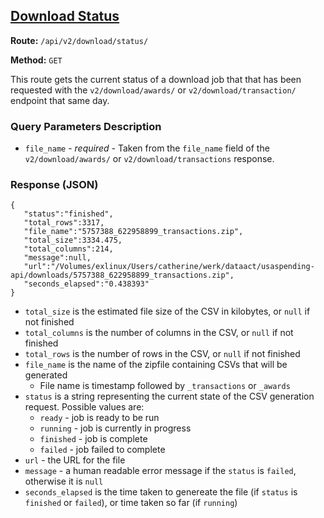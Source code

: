 ## [Download Status](#usaspending-api-documentation)
**Route:** `/api/v2/download/status/`

**Method:** `GET`

This route gets the current status of a download job that that has been requested with the `v2/download/awards/` or `v2/download/transaction/` endpoint that same day.

### Query Parameters Description

* `file_name` - *required* - Taken from the `file_name` field of the `v2/download/awards/` or `v2/download/transactions` response.

### Response (JSON)


```
{
   "status":"finished",
   "total_rows":3317,
   "file_name":"5757388_622958899_transactions.zip",
   "total_size":3334.475,
   "total_columns":214,
   "message":null,
   "url":"/Volumes/exlinux/Users/catherine/werk/dataact/usaspending-api/downloads/5757388_622958899_transactions.zip",
   "seconds_elapsed":"0.438393"
}
```

* `total_size` is the estimated file size of the CSV in kilobytes, or `null` if not finished
* `total_columns` is the number of columns in the CSV, or `null` if not finished
* `total_rows` is the number of rows in the CSV, or `null` if not finished
* `file_name` is the name of the zipfile containing CSVs that will be generated
    * File name is timestamp followed by `_transactions` or `_awards`
* `status` is a string representing the current state of the CSV generation request. Possible values are:
    * `ready` - job is ready to be run
    * `running` - job is currently in progress
    * `finished` - job is complete
    * `failed` - job failed to complete
* `url` - the URL for the file
* `message` - a human readable error message if the `status` is `failed`, otherwise it is `null`
* `seconds_elapsed` is the time taken to genereate the file (if `status` is `finished` or `failed`), or time taken so far (if `running`)

